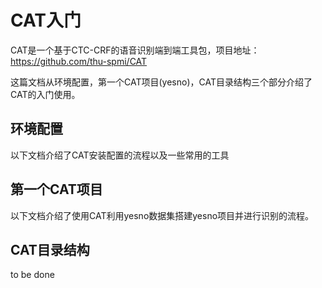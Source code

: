 # CAT入门

CAT是一个基于CTC-CRF的语音识别端到端工具包，项目地址：https://github.com/thu-spmi/CAT

这篇文档从环境配置，第一个CAT项目(yesno)，CAT目录结构三个部分介绍了CAT的入门使用。

## 环境配置

以下文档介绍了CAT安装配置的流程以及一些常用的工具

[environment.md]: ./environment.md

## 第一个CAT项目

以下文档介绍了使用CAT利用yesno数据集搭建yesno项目并进行识别的流程。

[yesno.md]: ./yesno.md

## CAT目录结构

to be done